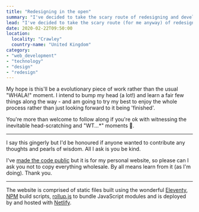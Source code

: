 ```yaml
---
title: "Redesigning in the open"
summary: "I've decided to take the scary route of redesigning and developing my website in the open."
lead: "I've decided to take the scary route (for me anyway) of redesigning and developing my website in the open. I've been inspired by others that have done this and thought it may be an interesting process. Not least because I'm a bit of a perfectionist and doing this may be a good way of weaning me off the need to have things completely polished before showing them. 😱"
date: 2020-02-22T09:50:00
location:
  locality: "Crawley"
  country-name: "United Kingdom"
category:
- "web_development"
- "technology"
- "design"
- "redesign"
---
```


My hope is this'll be a evolutionary piece of work rather than the usual "WHALA!" moment. I intend to bump my head (a lot!) and learn a fair few things along the way - and am going to try my best to enjoy the whole process rather than just looking forward to it being 'finished'.

You're more than welcome to follow along if you're ok with witnessing the inevitable head-scratching and "WT...*" moments 🤪.

***

I say this gingerly but I'd be honoured if anyone wanted to contribute any thoughts and pearls of wisdom. All I ask is you be kind.

I've [made the code public][5] but it is for my personal website, so please can I ask you not to copy everything wholesale. By all means learn from it (as I'm doing). Thank you.

***

The website is comprised of static files built using the wonderful [Eleventy][1], [NPM][2] build scripts, [rollup.js][3] to bundle JavaScript modules and is deployed by and hosted with [Netlify][4].

[1]: https://www.11ty.dev/
[2]: https://docs.npmjs.com/cli/npm
[3]: https://rollupjs.org/
[4]: https://www.netlify.com/
[5]: https://github.com/brootaylor/brootaylor-v2
